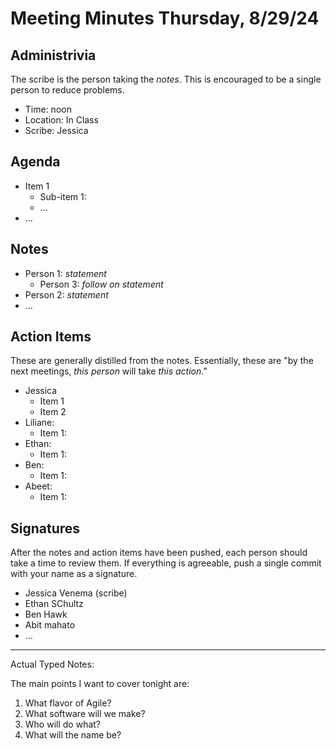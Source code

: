 # Meeting Minutes Thursday, 8/29/24

## Administrivia
The scribe is the person taking the _notes_. This is encouraged to be a single person to reduce problems.
* Time: noon
* Location: In Class
* Scribe: Jessica

## Agenda
* Item 1
  * Sub-item 1:
  * ...
* ...

## Notes
* Person 1: _statement_
  * Person 3: _follow on statement_
* Person 2: _statement_
* ...

## Action Items
These are generally distilled from the notes. Essentially, these are "by the next meetings, _this person_ will take _this action_."
* Jessica
  * Item 1
  * Item 2
* Liliane: 
  * Item 1:
* Ethan: 
  * Item 1:
* Ben: 
  * Item 1:
* Abeet: 
  * Item 1:

## Signatures
After the notes and action items have been pushed, each person should take a time to review them. If everything is agreeable, push a single commit with your name as a signature. 
* Jessica Venema (scribe)
* Ethan SChultz
* Ben Hawk
* Abit mahato
* ...

-------------------------------------------------------------------------------------------------------

Actual Typed Notes:

The main points I want to cover tonight are:
1. What flavor of Agile?
2. What software will we make?
3. Who will do what?
4. What will the name be?


















